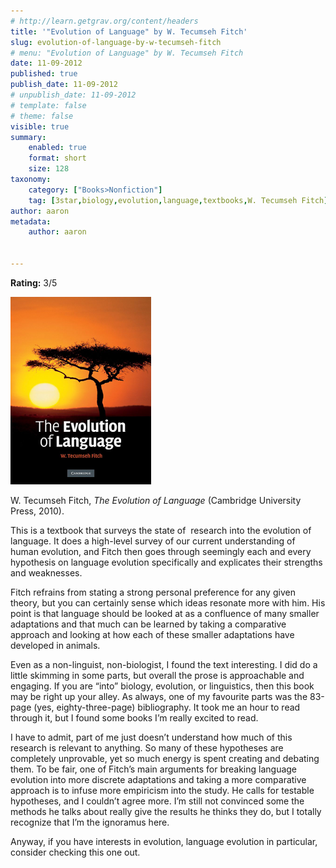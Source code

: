 ```yaml
---
# http://learn.getgrav.org/content/headers
title: '"Evolution of Language" by W. Tecumseh Fitch'
slug: evolution-of-language-by-w-tecumseh-fitch
# menu: "Evolution of Language" by W. Tecumseh Fitch
date: 11-09-2012
published: true
publish_date: 11-09-2012
# unpublish_date: 11-09-2012
# template: false
# theme: false
visible: true
summary:
    enabled: true
    format: short
    size: 128
taxonomy:
    category: ["Books>Nonfiction"]
    tag: [3star,biology,evolution,language,textbooks,W. Tecumseh Fitch]
author: aaron
metadata:
    author: aaron


---
```


**Rating:** 3/5

![](cover-225x300.png "Evolution of Language")

W. Tecumseh Fitch, *The Evolution of Language* (Cambridge University Press, 2010).

This is a textbook that surveys the state of  research into the evolution of language. It does a high-level survey of our current understanding of human evolution, and Fitch then goes through seemingly each and every hypothesis on language evolution specifically and explicates their strengths and weaknesses.

Fitch refrains from stating a strong personal preference for any given theory, but you can certainly sense which ideas resonate more with him. His point is that language should be looked at as a confluence of many smaller adaptations and that much can be learned by taking a comparative approach and looking at how each of these smaller adaptations have developed in animals.

Even as a non-linguist, non-biologist, I found the text interesting. I did do a little skimming in some parts, but overall the prose is approachable and engaging. If you are “into” biology, evolution, or linguistics, then this book may be right up your alley. As always, one of my favourite parts was the 83-page (yes, eighty-three-page) bibliography. It took me an hour to read through it, but I found some books I’m really excited to read.

I have to admit, part of me just doesn’t understand how much of this research is relevant to anything. So many of these hypotheses are completely unprovable, yet so much energy is spent creating and debating them. To be fair, one of Fitch’s main arguments for breaking language evolution into more discrete adaptations and taking a more comparative approach is to infuse more empiricism into the study. He calls for testable hypotheses, and I couldn’t agree more. I’m still not convinced some the methods he talks about really give the results he thinks they do, but I totally recognize that I’m the ignoramus here.

Anyway, if you have interests in evolution, language evolution in particular, consider checking this one out.

